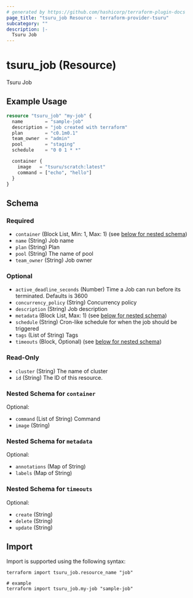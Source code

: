 ```yaml
---
# generated by https://github.com/hashicorp/terraform-plugin-docs
page_title: "tsuru_job Resource - terraform-provider-tsuru"
subcategory: ""
description: |-
  Tsuru Job
---
```


# tsuru_job (Resource)

Tsuru Job

## Example Usage

```terraform
resource "tsuru_job" "my-job" {
  name        = "sample-job"
  description = "job created with terraform"
  plan        = "c0.1m0.1"
  team_owner  = "admin"
  pool        = "staging"
  schedule    = "0 0 1 * *"

  container {
    image   = "tsuru/scratch:latest"
    command = ["echo", "hello"]
  }
}
```

<!-- schema generated by tfplugindocs -->
## Schema

### Required

- `container` (Block List, Min: 1, Max: 1) (see [below for nested schema](#nestedblock--container))
- `name` (String) Job name
- `plan` (String) Plan
- `pool` (String) The name of pool
- `team_owner` (String) Job owner

### Optional

- `active_deadline_seconds` (Number) Time a Job can run before its terminated. Defaults is 3600
- `concurrency_policy` (String) Concurrency policy
- `description` (String) Job description
- `metadata` (Block List, Max: 1) (see [below for nested schema](#nestedblock--metadata))
- `schedule` (String) Cron-like schedule for when the job should be triggered
- `tags` (List of String) Tags
- `timeouts` (Block, Optional) (see [below for nested schema](#nestedblock--timeouts))

### Read-Only

- `cluster` (String) The name of cluster
- `id` (String) The ID of this resource.

<a id="nestedblock--container"></a>
### Nested Schema for `container`

Optional:

- `command` (List of String) Command
- `image` (String)


<a id="nestedblock--metadata"></a>
### Nested Schema for `metadata`

Optional:

- `annotations` (Map of String)
- `labels` (Map of String)


<a id="nestedblock--timeouts"></a>
### Nested Schema for `timeouts`

Optional:

- `create` (String)
- `delete` (String)
- `update` (String)

## Import

Import is supported using the following syntax:

```shell
terraform import tsuru_job.resource_name "job"

# example
terraform import tsuru_job.my-job "sample-job"
```
